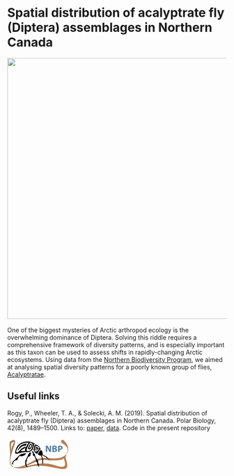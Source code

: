 # Spatial distribution of acalyptrate fly (Diptera) assemblages in Northern Canada
<p align="center">
<img src="https://farm5.static.flickr.com/4101/4819958459_7fa0cb3701_b.jpg" width="800" height="600">
</p>


One of the biggest mysteries of Arctic arthropod ecology is the overwhelming dominance of Diptera. Solving this riddle  requires a comprehensive framework of diversity patterns, and is especially important as this taxon can be used to assess shifts in rapidly-changing Arctic ecosystems. Using data from the [Northern Biodiversity Program](https://northernbiodiversity.wordpress.com/), we aimed at analysing spatial diversity patterns for a poorly known group of flies, [Acalyptratae](https://en.wikipedia.org/wiki/Acalyptratae).

## Useful links
Rogy, P., Wheeler, T. A., & Solecki, A. M. (2019). Spatial distribution of acalyptrate fly (Diptera) assemblages in Northern Canada. Polar Biology, 42(8), 1489–1500. Links to: [paper](https://doi.org/10.1007/s00300-019-02535-y), [data](https://knb.ecoinformatics.org/view/doi:10.5063/F19Z9367). Code in the present repository

![NBP](Pictures/nbplogo.jpg)
